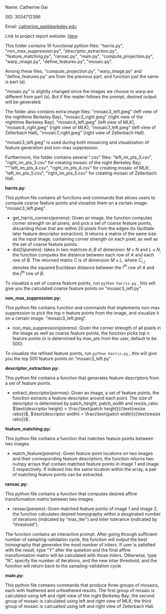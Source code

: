 Name: Catherine Gai

SID: 3034712396

Email: catherine_gai@berkeley.edu

Link to project report website: [Here](https://inst.eecs.berkeley.edu/~cs194-26/fa21/upload/files/proj4B/cs194-26-aay/catherine_gai_proj4b/Project%2004B.html)



This folder contains $10$ functional python files: "harris.py", "non_max_suppression.py", "descriptor_extraction.py", "feature_matching.py", "ransac.py", "main.py", "compute_projection.py", "warp_image.py", "define_features.py", "mosaic.py". 

Among these files, "compute_projection.py", "warp_image.py" and "define_features.py" are from the previous part, and function just the same is part (a). 

"mosaic.py" is slightly changed since the images we choose to warp are different from part (a). But if the reader follows the prompt, desired output will be generated. 



The folder also contains extra image files: "mosaic3_left.jpeg" (left view of the nighttime Berkeley Bay), "mosaic3_right.jpeg" (right view of the nighttime Berkeley Bay); "mosaic4_left.jpeg" (left view of MLK), "mosaic4_right.jpeg" (right view of MLK); "mosaic7_left.jpeg" (left view of Zellerbach Hall), "mosaic7_right.jpeg" (right view of Zellerbach Hall). 

"mosaic3_left.jpeg" is used during both mosaicing and visualization of feature generation and non-max suppression.



Furthermore, the folder contains several ".csv" files: "left_im_pts_3.csv", "right_im_pts_3.csv" for creating mosaic of the night Berkeley Bay; """left_im_pts_4.csv", "right_im_pts_4.csv" for creating mosaic of MLK; "left_im_pts_5.csv", "right_im_pts_5.csv" for creating mosaic of Zellerbach Hall. 



**harris.py:**

This python file contains all functions and commands that allows users to compute coarse feature points and visualize them on a certain image: "mosaic3_left.jpeg". 

* get_harris_corners(*params*): Given an image, the function computes corner strength on all pixels, and pick a set of coarse feature points, discarding those that are within 20 pixels from the edges (to facilitate later feature descriptor extraction). It returns a matrix of the same size as the input image, containing corner strength on each pixel, as well as the set of coarse feature points. 
* dist2(*params*): takes in two matrices $A, B$ of dimension: $M \times N$ and $L \times N$, the function computes the distance between each row of $A$ and each row of $B$. The returned matrix $C$ is of dimension $M \times L$, where $C_{i, j}$ denotes the squared Euclidean distance between the $i^{\text{th}}$ row of $A$ and the $j^{\text{th}}$ row of $B$. 

To visualize a set of coarse feature points, run `python harris.py` , this will give you the calculated coarse feature points on "mosaic3_left.py". 



**non_max_suppression.py:**

This python file contains function and commands that implements non-max suppression to pick the top $n$ feature points from the image, and visualize it on a certain image: "mosaic3_left.jpeg". 

* non_max_suppression(*params*): Given the corner strength of all pixels in the image as well as coarse feature points, the function picks top $n$ feature points ($n$ is determined by max_pts from the user, default to be 500). 

To visualize the refined feature points, run `python harris.py` , this will give you the top 500 feature points on "mosaic3_left.py". 



**descriptor_extraction.py:**

This python file contains a function that generates feature descriptors from a set of feature points. 

* extract_descriptor(*parmas*): Given an image, a set of feature points, the function extracts a feature descriptor around each point. The size of descriptor is determined by patch_height, patch_width and resize_ratio: $\text{descriptor height} = \frac{\text{patch height}}{\text{resize ratio}}$, $\text{descriptor width} = \frac{\text{patch width}}{\text{resize ratio}}$. 



**feature_matching.py:**

This python file contains a function that matches feature points between two images. 

* match_feature(*params*): Given feature point locations on two images and their corresponding feature descriptors, the function returns two numpy arrays that contain matched feature points in image 1 and image 2 respectively. If indexed into the same location within the array, a pair of matching feature points can be extracted. 



**ransac.py:**

This python file contains a function that computes desired affine transformation matrix between two images. 

* ransac(*params*): Given matched feature points of image 1 and image 2, the function calculates desired homography within a desginated number of iterations (indicated by "max_iter") and inlier tolerance (indicated by "threshold"). 

The function contains an interactive prompt. After going through sufficient number of sampling-validation cycle, the function will output the best homography that generates the most number of inliers. If user is satisfied with the result, type "Y" after the question and the final affine transformation matrix will be calculated with those inliers. Otherwise, type "N", specify the number of iterations, and the new inlier threshold, and the function will return back to the sampling-validation cycle. 



**main.py:**

This python file contains commands that produce three groups of mosaics, each with feathered and unfeathered results. The first group of mosaic is calculated using left and right view of the night Berkeley Bay; the second group of mosaic is calculated using left and right view of MLK; the third group of mosaic is calcualted using left and right view of Zellerbach Hall.  

